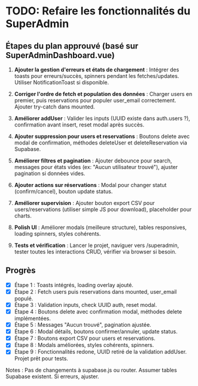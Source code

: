 # TODO: Refaire les fonctionnalités du SuperAdmin

## Étapes du plan approuvé (basé sur SuperAdminDashboard.vue)

1. **Ajouter la gestion d'erreurs et états de chargement** : Intégrer des toasts pour erreurs/succès, spinners pendant les fetches/updates. Utiliser NotificationToast si disponible.

2. **Corriger l'ordre de fetch et population des données** : Charger users en premier, puis reservations pour populer user_email correctement. Ajouter try-catch dans mounted.

3. **Améliorer addUser** : Valider les inputs (UUID existe dans auth.users ?), confirmation avant insert, reset modal après succès.

4. **Ajouter suppression pour users et reservations** : Boutons delete avec modal de confirmation, méthodes deleteUser et deleteReservation via Supabase.

5. **Améliorer filtres et pagination** : Ajouter debounce pour search, messages pour états vides (ex: "Aucun utilisateur trouvé"), ajuster pagination si données vides.

6. **Ajouter actions sur réservations** : Modal pour changer statut (confirm/cancel), bouton update status.

7. **Améliorer supervision** : Ajouter bouton export CSV pour users/reservations (utiliser simple JS pour download), placeholder pour charts.

8. **Polish UI** : Améliorer modals (meilleure structure), tables responsives, loading spinners, styles cohérents.

9. **Tests et vérification** : Lancer le projet, naviguer vers /superadmin, tester toutes les interactions CRUD, vérifier via browser si besoin.

## Progrès
- [x] Étape 1 : Toasts intégrés, loading overlay ajouté.
- [x] Étape 2 : Fetch users puis reservations dans mounted, user_email populé.
- [x] Étape 3 : Validation inputs, check UUID auth, reset modal.
- [x] Étape 4 : Boutons delete avec confirmation modal, méthodes delete implémentées.
- [x] Étape 5 : Messages "Aucun trouvé", pagination ajustée.
- [x] Étape 6 : Modal détails, boutons confirmer/annuler, update status.
- [x] Étape 7 : Boutons export CSV pour users et reservations.
- [x] Étape 8 : Modals améliorées, styles cohérents, spinners.
- [x] Étape 9 : Fonctionnalités redone, UUID retiré de la validation addUser. Projet prêt pour tests.

Notes : Pas de changements à supabase.js ou router. Assumer tables Supabase existent. Si erreurs, ajuster.
